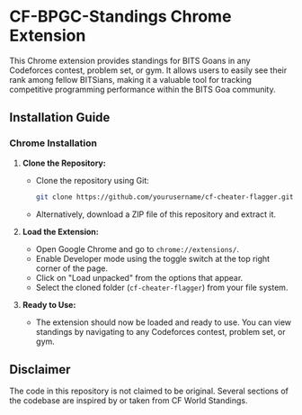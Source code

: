 # CF-BPGC-Standings Chrome Extension

This Chrome extension provides standings for BITS Goans in any Codeforces contest, problem set, or gym. It allows users to easily see their rank among fellow BITSians, making it a valuable tool for tracking competitive programming performance within the BITS Goa community.


## Installation Guide

### Chrome Installation

1. **Clone the Repository:**
   - Clone the repository using Git:
     ```bash
     git clone https://github.com/yourusername/cf-cheater-flagger.git
     ```
   - Alternatively, download a ZIP file of this repository and extract it.

2. **Load the Extension:**
   - Open Google Chrome and go to `chrome://extensions/`.
   - Enable Developer mode using the toggle switch at the top right corner of the page.
   - Click on "Load unpacked" from the options that appear.
   - Select the cloned folder (`cf-cheater-flagger`) from your file system.

3. **Ready to Use:**
   - The extension should now be loaded and ready to use. You can view standings by navigating to any Codeforces contest, problem set, or gym.
     
## Disclaimer
The code in this repository is not claimed to be original. Several sections of the codebase are inspired by or taken from CF World Standings.
